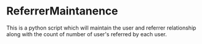 # ReferrerMaintanence
This is a python script which will maintain the user and referrer relationship along with the count of number of user's referred by each user.
